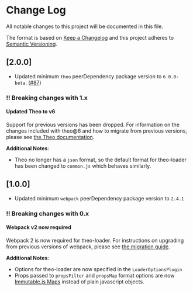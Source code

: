 # Change Log
All notable changes to this project will be documented in this file.

The format is based on [Keep a Changelog](http://keepachangelog.com/)
and this project adheres to [Semantic Versioning](http://semver.org/).

## [2.0.0]

- Updated minimum `theo` peerDependency package version to `6.0.0-beta`. ([#87](https://github.com/Autodesk/theo-loader/issues/87))

### :bangbang: Breaking changes with 1.x

#### Updated Theo to v6

Support for previous versions has been dropped. For information on the changes included with theo@6 and how to migrate from previous versions, please see [the Theo documentation](https://raw.githubusercontent.com/salesforce-ux/theo).

**Additional Notes**:

- Theo no longer has a `json` format, so the default format for theo-loader has been changed to `common.js` which behaves similarly.

## [1.0.0]

- Updated minimum `webpack` peerDependency package version to `2.4.1`

### :bangbang: Breaking changes with 0.x

#### Webpack v2 now required

Webpack 2 is now required for theo-loader. For instructions on upgrading from previous versions of webpack, please see [the migration guide](https://webpack.js.org/guides/migrating/).

**Additional Notes**:

- Options for theo-loader are now specified in the `LoaderOptionsPlugin`
- Props passed to `propsFilter` and `propsMap` format options are now [Immutable.js Maps](https://facebook.github.io/immutable-js/docs/#/Map) instead of plain javascript objects.
